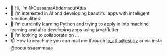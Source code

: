 - 👋 Hi, I’m @OussamaAbderraoufAttia
- 👀 I’m interested in AI and developing beautiful apps with intelligent functionalities
- 🌱 I’m currently learning Python and trying to apply in into machine learning and also developing apps using java/flutter
- 💞️ I’m looking to collaborate on ...
- 📫 How to reach me you can mail me through lo_attia@esi.dz or via insta @ooouussaammaaa

<!---
OussamaAbderraoufAttia/OussamaAbderraoufAttia is a ✨ special ✨ repository because its `README.md` (this file) appears on your GitHub profile.
You can click the Preview link to take a look at your changes.
--->
